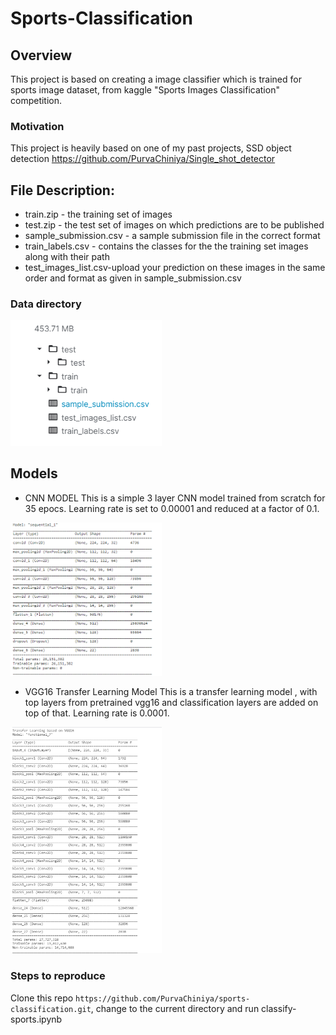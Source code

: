 # Sports-Classification

## Overview

   This project is based on creating a image classifier which is trained for sports image dataset, from kaggle  "Sports Images Classification" competition.
### Motivation 
This project is heavily based on one of my past projects, SSD object detection https://github.com/PurvaChiniya/Single_shot_detector

## File Description:
* train.zip - the training set of images
* test.zip - the test set of images on which predictions are to be published
* sample_submission.csv - a sample submission file in the correct format
* train_labels.csv - contains the classes for the the training set images along with their path
* test_images_list.csv-upload your prediction on these images in the same order and format as given in sample_submission.csv

### Data directory
<p align="left">
  <img src="img/Capture1.PNG" alt="darts" width="48%">
</p>

## Models 

* CNN MODEL
 This is a simple 3 layer CNN model trained from scratch for 35 epocs. Learning rate is set to 0.00001 and reduced at a factor of 0.1. 
<p align="left">
  <img src="img/cnn_model.PNG" alt="darts" width="48%">
</p>

* VGG16 Transfer Learning Model
This is a transfer learning model , with top layers from pretrained vgg16 and classification layers are added on top of that. Learning rate is 0.0001.
<p align="left">
  <img src="img/vgg16_model.PNG" alt="darts" width="48%">
</p>
 
### Steps to reproduce
   Clone this repo ```https://github.com/PurvaChiniya/sports-classification.git```, change to the current directory and run classify-sports.ipynb
